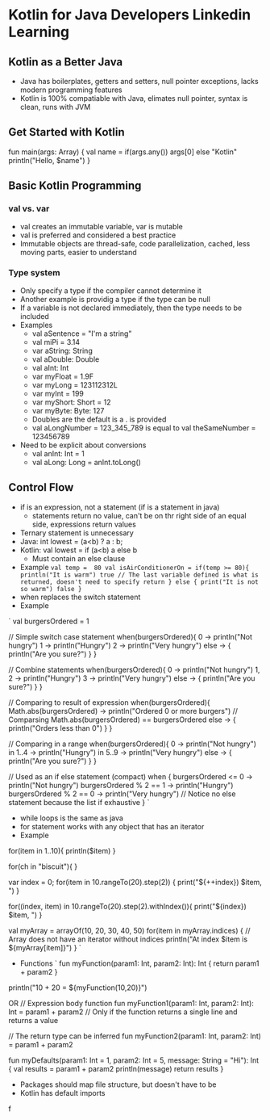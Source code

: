 # Kotlin for Java Developers Linkedin Learning 

## Kotlin as a Better Java
- Java has boilerplates, getters and setters, null pointer exceptions, lacks modern programming features
- Kotlin is 100% compatiable with Java, elimates null pointer, syntax is clean, runs with JVM


## Get Started with Kotlin

fun main(args: Array<String>) {
  val name = if(args.any()) args[0] else "Kotlin"
  println("Hello, $name")
}


## Basic Kotlin Programming

### val vs. var
- val creates an immutable variable, var is mutable
- val is preferred and considered a best practice
- Immutable objects are thread-safe, code parallelization, cached, less moving parts, easier to understand

### Type system
- Only specify a type if the compiler cannot determine it
- Another example is providig a type if the type can be null
- If a variable is not declared immediately, then the type needs to be included
- Examples
  - val aSentence = "I'm a string"
  - val miPi = 3.14
  - var aString: String
  - val aDouble: Double
  - val aInt: Int
  - var myFloat = 1.9F
  - var myLong =  123112312L
  - var myInt = 199
  - var myShort: Short = 12
  - var myByte: Byte: 127
  - Doubles are the default is a . is provided
  - val aLongNumber = 123_345_789 is equal to val theSameNumber = 123456789
- Need to be explicit about conversions
  - val anInt: Int = 1
  - val aLong: Long = anInt.toLong()

## Control Flow  
- if is an expression, not a statement (if is a statement in java)
  - statements return no value, can't be on thr right side of an equal side, expressions return values
- Ternary statement is unnecessary
- Java: int lowest = (a<b) ? a : b;
- Kotlin: val lowest = if (a<b) a else b
  - Must contain an else clause
- Example
`
    val temp =  80
    val isAirConditionerOn = if(temp >= 80){
        println("It is warm")
        true // The last variable defined is what is returned, doesn't need to specify return
    } else {
        print("It is not so warm")
        false
    }
`
- when replaces the switch statement
- Example

`
  val burgersOrdered = 1
  
  // Simple switch case statement
  when(burgersOrdered){
    0 -> println("Not hungry")
    1 -> println("Hungry")
    2 -> println("Very hungry")
    else -> {
      println("Are you sure?")
    }
  }

  // Combine statements
  when(burgersOrdered){
    0 -> println("Not hungry")
    1, 2 -> println("Hungry")
    3 -> println("Very hungry")
    else -> {
      println("Are you sure?")
    }
  }

  // Comparing to result of expression
  when(burgersOrdered){
    Math.abs(burgersOrdered) -> println("Ordered 0 or more burgers") // Comparsing Math.abs(burgersOrdered) == burgersOrdered
    else -> {
      println("Orders less than 0")
    }
  }

  // Comparing in a range
  when(burgersOrdered){
    0 -> println("Not hungry")
    in 1..4 -> println("Hungry")
    in 5..9 -> println("Very hungry")
    else -> {
      println("Are you sure?")
    }
  }

  // Used as an if else statement (compact)
  when {
    burgersOrdered <= 0 -> println("Not hungry")
    burgersOrdered % 2 == 1 -> println("Hungry")
    burgersOrdered % 2 == 0 -> println("Very hungry")
    // Notice no else statement because the list if exhaustive
  }
`

  - while loops is the same as java
  - for statement works with any object that has an iterator 
  - Example

for(item in 1..10){
   println($item)
}
  
for(ch in "biscuit"){
}
  
var index = 0;
for(item in 10.rangeTo(20).step(2)) {
  print("${++index}) $item, ")
}

for((index, item) in 10.rangeTo(20).step(2).withIndex()){
  print("${index}) $item, ")
}

val myArray = arrayOf(10, 20, 30, 40, 50)
for(item in myArray.indices) { // Array does not have an iterator without indices
  println("At index $item is ${myArray[item]}")
}
`
  - Functions
`
fun myFunction(param1: Int, param2: Int): Int {
  return param1 + param2
}

println("10 + 20 =  ${myFunction(10,20)}")

OR
// Expression body function 
fun myFunction1(param1: Int, param2: Int): Int = param1 + param2 // Only if the function returns a single line and returns a value

// The return type can be inferred
fun myFunction2(param1: Int, param2: Int) = param1 + param2

fun myDefaults(param1: Int = 1, param2: Int = 5, message: String = "Hi"): Int {
  val results = param1 + param2
  println(message)
  return results 
}

  - Packages should map file structure, but doesn't have to be
  - Kotlin has default imports


f



